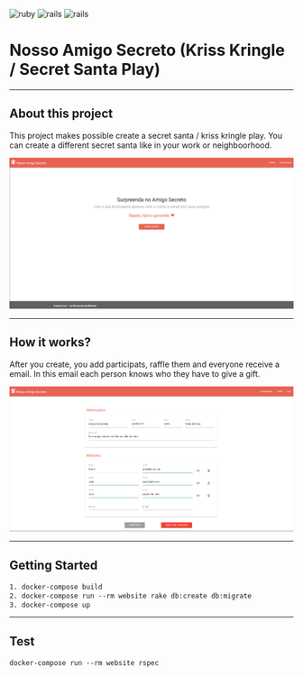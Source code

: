 ![ruby](https://img.shields.io/badge/Ruby-2.4.1-red.svg)
![rails](https://img.shields.io/badge/Rails-5.0.1-red.svg)
![rails](https://img.shields.io/docker/automated/jrottenberg/ffmpeg.svg)

# Nosso Amigo Secreto (Kriss Kringle / Secret Santa Play)

----
## About this project
This project makes possible create a secret santa / kriss kringle play. You can create a different secret santa like in your work or neighboorhood.

![Nosso Amigo Secreto](https://raw.githubusercontent.com/rafael-acerqueira/nosso-amigo-secreto/master/app/assets/images/home.png)

----
## How it works?
After you create, you add participats, raffle them and everyone receive a email. In this email each person knows who they have to give a gift.

![Nosso Amigo Secreto](https://raw.githubusercontent.com/rafael-acerqueira/nosso-amigo-secreto/master/app/assets/images/campaign.png)

----
## Getting Started
    1. docker-compose build
    2. docker-compose run --rm website rake db:create db:migrate
    3. docker-compose up


----
## Test
    docker-compose run --rm website rspec
